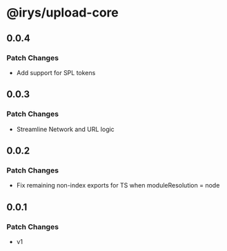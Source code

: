 # @irys/upload-core

## 0.0.4

### Patch Changes

- Add support for SPL tokens

## 0.0.3

### Patch Changes

- Streamline Network and URL logic

## 0.0.2

### Patch Changes

- Fix remaining non-index exports for TS when moduleResolution = node

## 0.0.1

### Patch Changes

- v1
